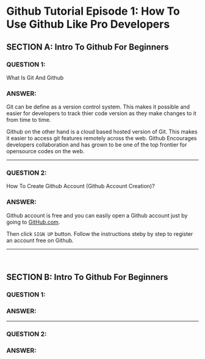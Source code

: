 # Github Tutorial Episode 1: How To Use Github Like Pro Developers


## SECTION A: Intro To Github For Beginners


### QUESTION 1:
What Is Git And Github
### ANSWER:
Git can be define as a version control system. This makes it possible and easier for developers to track thier code version as they make changes to it from time to time.

Github on the other hand is a cloud based hosted version of Git. This makes it easier to access git features remotely across the web. Github Encourages developers collaboration and has grown to be one of the top frontier for opensource codes on the web.

<hr>

### QUESTION 2:
How To Create Github Account (Github Account Creation)?
### ANSWER:
Github account is free and you can easily open a Github account just by going to <a href="https://github.com">GitHub.com</a>.

Then click `SIGN UP` button. Follow the instructions steby by step to register an account free on Github.
<br/>
<hr>
<br/>

## SECTION B: Intro To Github For Beginners


### QUESTION 1:

### ANSWER:


<hr>

### QUESTION 2:

### ANSWER:

